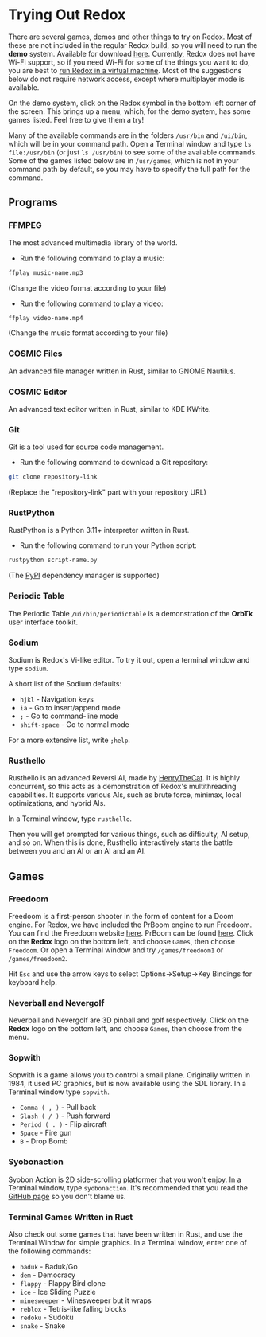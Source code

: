 # Trying Out Redox

There are several games, demos and other things to try on Redox. Most of these are not included in the regular Redox build, so you will need to run the **demo** system. Available for download [here](https://static.redox-os.org/releases/0.8.0/x86_64). Currently, Redox does not have Wi-Fi support, so if you need Wi-Fi for some of the things you want to do, you are best to [run Redox in a virtual machine](./running-vm.md). Most of the suggestions below do not require network access, except where multiplayer mode is available.

On the demo system, click on the Redox symbol in the bottom left corner of the screen. This brings up a menu, which, for the demo system, has some games listed. Feel free to give them a try!

Many of the available commands are in the folders `/usr/bin` and `/ui/bin`, which will be in your command path. Open a Terminal window and type `ls file:/usr/bin` (or just `ls /usr/bin`) to see some of the available commands. Some of the games listed below are in `/usr/games`, which is not in your command path by default, so you may have to specify the full path for the command.

## Programs

### FFMPEG

The most advanced multimedia library of the world.

- Run the following command to play a music:

```sh
ffplay music-name.mp3
```

(Change the video format according to your file)

- Run the following command to play a video:

```sh
ffplay video-name.mp4
```

(Change the music format according to your file)

### COSMIC Files

An advanced file manager written in Rust, similar to GNOME Nautilus.

### COSMIC Editor

An advanced text editor written in Rust, similar to KDE KWrite.

### Git

Git is a tool used for source code management.

- Run the following command to download a Git repository:

```sh
git clone repository-link
```

(Replace the "repository-link" part with your repository URL)

### RustPython

RustPython is a Python 3.11+ interpreter written in Rust.

- Run the following command to run your Python script:

```sh
rustpython script-name.py
```

(The [PyPI](https://pypi.org/) dependency manager is supported)

### Periodic Table

The Periodic Table `/ui/bin/periodictable` is a demonstration of the **OrbTk** user interface toolkit.

### Sodium

Sodium is Redox's Vi-like editor. To try it out, open a terminal window and type `sodium`.

A short list of the Sodium defaults:

- `hjkl` - Navigation keys
- `ia` - Go to insert/append mode
- `;` - Go to command-line mode
- `shift-space` - Go to normal mode

For a more extensive list, write `;help`.

### Rusthello

Rusthello is an advanced Reversi AI, made by [HenryTheCat](https://github.com/HenryTheCat). It is highly concurrent, so this acts as a demonstration of Redox's multithreading capabilities. It supports various AIs, such as brute force, minimax, local optimizations, and hybrid AIs.

In a Terminal window, type `rusthello`.

Then you will get prompted for various things, such as difficulty, AI setup, and so on. When this is done, Rusthello interactively starts the battle between you and an AI or an AI and an AI.

## Games

### Freedoom

Freedoom is a first-person shooter in the form of content for a Doom engine. For Redox, we have included the PrBoom engine to run Freedoom. You can find the Freedoom website [here](https://freedoom.github.io/). PrBoom can be found [here](https://prboom.sourceforge.net/). Click on the **Redox** logo on the bottom left, and choose `Games`, then choose `Freedoom`. Or open a Terminal window and try `/games/freedoom1` or `/games/freedoom2`.

Hit `Esc` and use the arrow keys to select Options->Setup->Key Bindings for keyboard help.

### Neverball and Nevergolf

Neverball and Nevergolf are 3D pinball and golf respectively. Click on the **Redox** logo on the bottom left, and choose `Games`, then choose from the menu.

### Sopwith

Sopwith is a game allows you to control a small plane. Originally written in 1984, it used PC graphics, but is now available using the SDL library. In a Terminal window type `sopwith`.

- `Comma ( , )` - Pull back
- `Slash ( / )` - Push forward
- `Period ( . )` - Flip aircraft
- `Space` - Fire gun
- `B` - Drop Bomb

### Syobonaction

Syobon Action is 2D side-scrolling platformer that you won't enjoy. In a Terminal window, type `syobonaction`. It's recommended that you read the [GitHub page](https://github.com/angelXwind/OpenSyobonAction) so you don't blame us.

### Terminal Games Written in Rust

Also check out some games that have been written in Rust, and use the Terminal Window for simple graphics. In a Terminal window, enter one of the following commands:

- `baduk` - Baduk/Go 
- `dem` - Democracy 
- `flappy` - Flappy Bird clone 
- `ice` - Ice Sliding Puzzle 
- `minesweeper` - Minesweeper but it wraps 
- `reblox` - Tetris-like falling blocks 
- `redoku` - Sudoku 
- `snake` - Snake 
